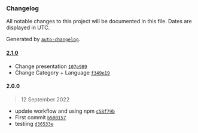 ### Changelog

All notable changes to this project will be documented in this file. Dates are displayed in UTC.

Generated by [`auto-changelog`](https://github.com/CookPete/auto-changelog).

#### [2.1.0](https://github.com/Ampersander/joke-app/compare/2.0.0...2.1.0)

- Change presentation [`107e989`](https://github.com/Ampersander/joke-app/commit/107e98940bcb77fae588c4b251adcc003b12921c)
- Change Category + Language [`f349e19`](https://github.com/Ampersander/joke-app/commit/f349e19130074cad41b72c0bf2908f72601e0401)

#### 2.0.0

> 12 September 2022

- update workflow and using npm [`c58f79b`](https://github.com/Ampersander/joke-app/commit/c58f79b33285dd5676bdfdb95ee94331b5499373)
- First commit [`b500157`](https://github.com/Ampersander/joke-app/commit/b50015746a0070527701cc6088e8caf30136df6c)
- testiing [`d36533e`](https://github.com/Ampersander/joke-app/commit/d36533e09d3cad2181edfb40175335b0eb39e1af)
